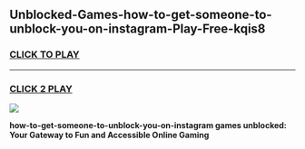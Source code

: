 
## Unblocked-Games-how-to-get-someone-to-unblock-you-on-instagram-Play-Free-kqis8
<h3>
<a href="https://premium76.site?title=how-to-get-someone-to-unblock-you-on-instagram&ref=18A1">CLICK TO PLAY</a></h3>
<hr>

<h3>
<a href="https://premium76.site?title=how-to-get-someone-to-unblock-you-on-instagram&ref=18A1">CLICK 2 PLAY</a>
  
</h3>

<a href="https://premium76.site?title=how-to-get-someone-to-unblock-you-on-instagram&ref=18A1"><img src="https://clearcache.store/games.png"></a>


**how-to-get-someone-to-unblock-you-on-instagram games unblocked: Your Gateway to Fun and Accessible Online Gaming**
